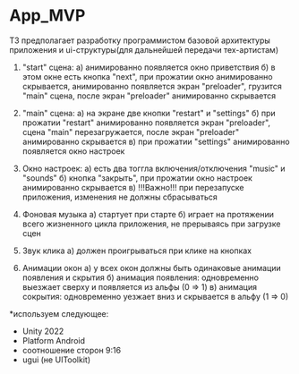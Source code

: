 # App_MVP

ТЗ предполагает разработку программистом базовой архитектуры приложения и ui-структуры(для дальнейшей передачи тех-артистам)

1. "start" сцена:
а) анимированно появляется окно приветствия
б) в этом окне есть кнопка "next", при прожатии окно анимированно скрывается, анимированно появляется экран "preloader", 
грузится "main" сцена, после экран "preloader" анимированно скрывается

2. "main" сцена:
а) на экране две кнопки "restart" и "settings"
б) при прожатии "restart" анимированно появляется экран "preloader", сцена "main" перезагружается, после экран "preloader" анимированно скрывается
в) при прожатии "settings" анимированно появляется окно настроек

3. Окно настроек:
а) есть два тоггла включения/отключения "music" и "sounds"
б) кнопка "закрыть", при прожатии окно настроек анимированно скрывается
в) !!!Важно!!! при перезапуске приложения, изменения не должны сбрасываться

4. Фоновая музыка
а) стартует при старте
б) играет на протяжении всего жизненного цикла приложения, не прерываясь при загрузке сцен

5. Звук клика
а) должен проигрываться при клике на кнопках

6. Анимации окон
а) у всех окон должны быть одинаковые анимации появления и скрытия
б) анимация появления: одновременно выезжает сверху и появляется из альфы (0 => 1)
в) анимация сокрытия: одновременно уезжает вниз и скрывается в альфу (1 => 0)



*используем следующее:
- Unity 2022
- Platform Android
- соотношение сторон 9:16
- ugui (не UIToolkit)
